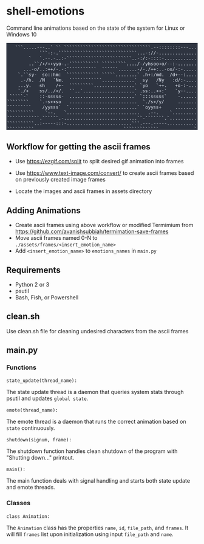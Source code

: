 # shell-emotions
Command line animations based on the state of the system for Linux or Windows 10

![](assets/docs/example_eyes.gif)

## Workflow for getting the ascii frames

- Use https://ezgif.com/split to split desired gif animation into frames

- Use https://www.text-image.com/convert/ to create ascii frames based on previously created image frames

- Locate the images and ascii frames in assets directory

## Adding Animations

 - Create ascii frames using above workflow or modified Termimium from https://github.com/avanishsubbiah/termimation-save-frames
 - Move ascii frames named 0-N to `./assets/frames/<insert_emotion_name>`
 - Add `<insert_emotion_name>` to `emotions_names` in `main.py`

## Requirements

 - Python 2 or 3
 - psutil
 - Bash, Fish, or Powershell

## clean.sh

Use clean.sh file for cleaning undesired characters from the ascii frames

## main.py

### Functions

```
state_update(thread_name):
```

The state update thread is a daemon that queries system stats through psutil and updates `global state`.

```
emote(thread_name):
```

The emote thread is a daemon that runs the correct animation based on `state` continuously.

```
shutdown(signum, frame):
```

The shutdown function handles clean shutdown of the program with "Shutting down..." printout.

```
main():
```

The main function deals with signal handling and starts both state update and emote threads.

### Classes

```
class Animation:
```

The `Animation` class has the properties `name`, `id`, `file_path`, and `frames`. 
It will fill `frames` list upon initialization using input `file_path` and `name`.